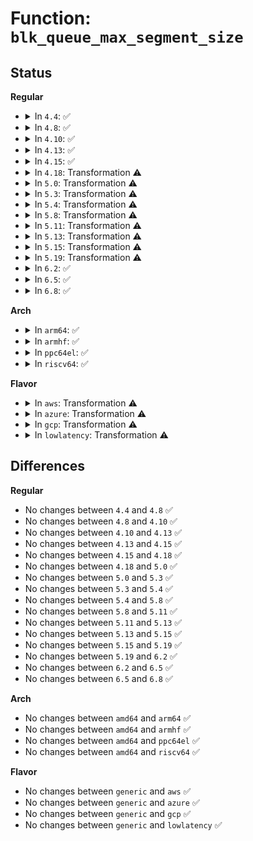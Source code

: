 # Function: <code>blk_queue_max_segment_size</code>

## Status
<b>Regular</b>
<ul>
<li>
<details>
<summary>In <code>4.4</code>: ✅</summary>

```c
void blk_queue_max_segment_size(struct request_queue *q, unsigned int max_size);
```

**Collision:** Unique Global

**Inline:** No

**Transformation:** False

**Instances:**

```
In block/blk-settings.c (ffffffff813be560)
Location: block/blk-settings.c:330
Inline: False
Direct callers:
  - drivers/block/virtio_blk.c:virtblk_probe
  - drivers/block/virtio_blk.c:virtblk_probe
  - drivers/block/xen-blkfront.c:xlvbd_alloc_gendisk
  - drivers/scsi/scsi_lib.c:__scsi_init_queue
```
**Symbols:**

```
ffffffff813be560-ffffffff813be59d: blk_queue_max_segment_size (STB_GLOBAL)
```
</details>
</li>
<li>
<details>
<summary>In <code>4.8</code>: ✅</summary>

```c
void blk_queue_max_segment_size(struct request_queue *q, unsigned int max_size);
```

**Collision:** Unique Global

**Inline:** No

**Transformation:** False

**Instances:**

```
In block/blk-settings.c (ffffffff814024e0)
Location: block/blk-settings.c:330
Inline: False
Direct callers:
  - drivers/block/virtio_blk.c:virtblk_probe
  - drivers/block/virtio_blk.c:virtblk_probe
  - drivers/block/xen-blkfront.c:blkif_set_queue_limits
  - drivers/scsi/scsi_lib.c:__scsi_init_queue
```
**Symbols:**

```
ffffffff814024e0-ffffffff8140251d: blk_queue_max_segment_size (STB_GLOBAL)
```
</details>
</li>
<li>
<details>
<summary>In <code>4.10</code>: ✅</summary>

```c
void blk_queue_max_segment_size(struct request_queue *q, unsigned int max_size);
```

**Collision:** Unique Global

**Inline:** No

**Transformation:** False

**Instances:**

```
In block/blk-settings.c (ffffffff8141c160)
Location: block/blk-settings.c:348
Inline: False
Direct callers:
  - drivers/block/xen-blkfront.c:blkif_set_queue_limits
  - drivers/scsi/scsi_lib.c:__scsi_init_queue
```
**Symbols:**

```
ffffffff8141c160-ffffffff8141c19d: blk_queue_max_segment_size (STB_GLOBAL)
```
</details>
</li>
<li>
<details>
<summary>In <code>4.13</code>: ✅</summary>

```c
void blk_queue_max_segment_size(struct request_queue *q, unsigned int max_size);
```

**Collision:** Unique Global

**Inline:** No

**Transformation:** False

**Instances:**

```
In block/blk-settings.c (ffffffff8142a0b0)
Location: block/blk-settings.c:359
Inline: False
Direct callers:
  - drivers/block/xen-blkfront.c:blkif_set_queue_limits
  - drivers/scsi/scsi_lib.c:__scsi_init_queue
```
**Symbols:**

```
ffffffff8142a0b0-ffffffff8142a0ed: blk_queue_max_segment_size (STB_GLOBAL)
```
</details>
</li>
<li>
<details>
<summary>In <code>4.15</code>: ✅</summary>

```c
void blk_queue_max_segment_size(struct request_queue *q, unsigned int max_size);
```

**Collision:** Unique Global

**Inline:** No

**Transformation:** False

**Instances:**

```
In block/blk-settings.c (ffffffff814552f0)
Location: block/blk-settings.c:360
Inline: False
Direct callers:
  - drivers/block/xen-blkfront.c:blkif_set_queue_limits
  - drivers/scsi/scsi_lib.c:__scsi_init_queue
```
**Symbols:**

```
ffffffff814552f0-ffffffff8145532d: blk_queue_max_segment_size (STB_GLOBAL)
```
</details>
</li>
<li>
<details>
<summary>In <code>4.18</code>: Transformation ⚠️</summary>

```c
void blk_queue_max_segment_size(struct request_queue *q, unsigned int max_size);
```

**Collision:** Unique Global

**Inline:** No

**Transformation:** True

**Instances:**

```
In block/blk-settings.c (0)
Location: block/blk-settings.c:360
Inline: False
Direct callers:
  - drivers/block/xen-blkfront.c:blkif_set_queue_limits
  - drivers/scsi/scsi_lib.c:__scsi_init_queue
```
**Symbols:**

```
ffffffff81488ded-ffffffff81488e0f: blk_queue_max_segment_size.cold.9 (STB_LOCAL)
ffffffff814886a0-ffffffff814886c2: blk_queue_max_segment_size (STB_GLOBAL)
```
</details>
</li>
<li>
<details>
<summary>In <code>5.0</code>: Transformation ⚠️</summary>

```c
void blk_queue_max_segment_size(struct request_queue *q, unsigned int max_size);
```

**Collision:** Unique Global

**Inline:** No

**Transformation:** True

**Instances:**

```
In block/blk-settings.c (0)
Location: block/blk-settings.c:304
Inline: False
Direct callers:
  - drivers/block/xen-blkfront.c:blkif_set_queue_limits
  - drivers/scsi/scsi_lib.c:__scsi_init_queue
```
**Symbols:**

```
ffffffff814a2ced-ffffffff814a2d0f: blk_queue_max_segment_size.cold.8 (STB_LOCAL)
ffffffff814a25c0-ffffffff814a25e2: blk_queue_max_segment_size (STB_GLOBAL)
```
</details>
</li>
<li>
<details>
<summary>In <code>5.3</code>: Transformation ⚠️</summary>

```c
void blk_queue_max_segment_size(struct request_queue *q, unsigned int max_size);
```

**Collision:** Unique Global

**Inline:** No

**Transformation:** True

**Instances:**

```
In block/blk-settings.c (0)
Location: block/blk-settings.c:305
Inline: False
Direct callers:
  - drivers/block/xen-blkfront.c:blkif_set_queue_limits
  - drivers/scsi/scsi_lib.c:__scsi_init_queue
```
**Symbols:**

```
ffffffff814d0dc1-ffffffff814d0de3: blk_queue_max_segment_size.cold (STB_LOCAL)
ffffffff814d06c0-ffffffff814d06f7: blk_queue_max_segment_size (STB_GLOBAL)
```
</details>
</li>
<li>
<details>
<summary>In <code>5.4</code>: Transformation ⚠️</summary>

```c
void blk_queue_max_segment_size(struct request_queue *q, unsigned int max_size);
```

**Collision:** Unique Global

**Inline:** No

**Transformation:** True

**Instances:**

```
In block/blk-settings.c (0)
Location: block/blk-settings.c:306
Inline: False
Direct callers:
  - drivers/block/xen-blkfront.c:blkif_set_queue_limits
  - drivers/scsi/scsi_lib.c:__scsi_init_queue
```
**Symbols:**

```
ffffffff814ea181-ffffffff814ea1a3: blk_queue_max_segment_size.cold (STB_LOCAL)
ffffffff814e9a40-ffffffff814e9a77: blk_queue_max_segment_size (STB_GLOBAL)
```
</details>
</li>
<li>
<details>
<summary>In <code>5.8</code>: Transformation ⚠️</summary>

```c
void blk_queue_max_segment_size(struct request_queue *q, unsigned int max_size);
```

**Collision:** Unique Global

**Inline:** No

**Transformation:** True

**Instances:**

```
In block/blk-settings.c (0)
Location: block/blk-settings.c:299
Inline: False
Direct callers:
  - drivers/block/xen-blkfront.c:blkif_set_queue_limits
  - drivers/scsi/scsi_lib.c:__scsi_init_queue
```
**Symbols:**

```
ffffffff81549123-ffffffff81549145: blk_queue_max_segment_size.cold (STB_LOCAL)
ffffffff815488e0-ffffffff8154891d: blk_queue_max_segment_size (STB_GLOBAL)
```
</details>
</li>
<li>
<details>
<summary>In <code>5.11</code>: Transformation ⚠️</summary>

```c
void blk_queue_max_segment_size(struct request_queue *q, unsigned int max_size);
```

**Collision:** Unique Global

**Inline:** No

**Transformation:** True

**Instances:**

```
In block/blk-settings.c (0)
Location: block/blk-settings.c:303
Inline: False
Direct callers:
  - drivers/block/xen-blkfront.c:blkif_set_queue_limits
  - drivers/scsi/scsi_lib.c:__scsi_init_queue
```
**Symbols:**

```
ffffffff81bf2755-ffffffff81bf2777: blk_queue_max_segment_size.cold (STB_LOCAL)
ffffffff815646c0-ffffffff815646fd: blk_queue_max_segment_size (STB_GLOBAL)
```
</details>
</li>
<li>
<details>
<summary>In <code>5.13</code>: Transformation ⚠️</summary>

```c
void blk_queue_max_segment_size(struct request_queue *q, unsigned int max_size);
```

**Collision:** Unique Global

**Inline:** No

**Transformation:** True

**Instances:**

```
In block/blk-settings.c (0)
Location: block/blk-settings.c:276
Inline: False
Direct callers:
  - drivers/block/xen-blkfront.c:blkif_set_queue_limits
  - drivers/scsi/scsi_lib.c:__scsi_init_queue
```
**Symbols:**

```
ffffffff81be471c-ffffffff81be473e: blk_queue_max_segment_size.cold (STB_LOCAL)
ffffffff8156cd90-ffffffff8156cdcd: blk_queue_max_segment_size (STB_GLOBAL)
```
</details>
</li>
<li>
<details>
<summary>In <code>5.15</code>: Transformation ⚠️</summary>

```c
void blk_queue_max_segment_size(struct request_queue *q, unsigned int max_size);
```

**Collision:** Unique Global

**Inline:** No

**Transformation:** True

**Instances:**

```
In block/blk-settings.c (0)
Location: block/blk-settings.c:279
Inline: False
Direct callers:
  - drivers/block/xen-blkfront.c:blkif_set_queue_limits
  - drivers/scsi/scsi_lib.c:__scsi_init_queue
```
**Symbols:**

```
ffffffff81cd81bf-ffffffff81cd81e1: blk_queue_max_segment_size.cold (STB_LOCAL)
ffffffff815d12e0-ffffffff815d131d: blk_queue_max_segment_size (STB_GLOBAL)
```
</details>
</li>
<li>
<details>
<summary>In <code>5.19</code>: Transformation ⚠️</summary>

```c
void blk_queue_max_segment_size(struct request_queue *q, unsigned int max_size);
```

**Collision:** Unique Global

**Inline:** No

**Transformation:** True

**Instances:**

```
In block/blk-settings.c (0)
Location: block/blk-settings.c:278
Inline: False
Direct callers:
  - drivers/block/xen-blkfront.c:blkif_set_queue_limits
  - drivers/scsi/scsi_lib.c:__scsi_init_queue
```
**Symbols:**

```
ffffffff81e8b585-ffffffff81e8b5a7: blk_queue_max_segment_size.cold (STB_LOCAL)
ffffffff8167ccf0-ffffffff8167cd45: blk_queue_max_segment_size (STB_GLOBAL)
```
</details>
</li>
<li>
<details>
<summary>In <code>6.2</code>: ✅</summary>

```c
void blk_queue_max_segment_size(struct request_queue *q, unsigned int max_size);
```

**Collision:** Unique Global

**Inline:** No

**Transformation:** False

**Instances:**

```
In block/blk-settings.c (ffffffff81739710)
Location: block/blk-settings.c:278
Inline: False
Direct callers:
  - drivers/block/xen-blkfront.c:blkif_set_queue_limits
  - drivers/scsi/scsi_lib.c:__scsi_init_queue
```
**Symbols:**

```
ffffffff81739710-ffffffff81739788: blk_queue_max_segment_size (STB_GLOBAL)
```
</details>
</li>
<li>
<details>
<summary>In <code>6.5</code>: ✅</summary>

```c
void blk_queue_max_segment_size(struct request_queue *q, unsigned int max_size);
```

**Collision:** Unique Global

**Inline:** No

**Transformation:** False

**Instances:**

```
In block/blk-settings.c (ffffffff81775de0)
Location: block/blk-settings.c:284
Inline: False
Direct callers:
  - drivers/block/virtio_blk.c:virtblk_probe
  - drivers/block/xen-blkfront.c:blkif_set_queue_limits
  - drivers/scsi/scsi_lib.c:__scsi_init_queue
```
**Symbols:**

```
ffffffff81775de0-ffffffff81775e58: blk_queue_max_segment_size (STB_GLOBAL)
```
</details>
</li>
<li>
<details>
<summary>In <code>6.8</code>: ✅</summary>

```c
void blk_queue_max_segment_size(struct request_queue *q, unsigned int max_size);
```

**Collision:** Unique Global

**Inline:** No

**Transformation:** False

**Instances:**

```
In block/blk-settings.c (ffffffff817b8040)
Location: block/blk-settings.c:282
Inline: False
Direct callers:
  - drivers/block/virtio_blk.c:virtblk_probe
  - drivers/block/xen-blkfront.c:blkif_set_queue_limits
  - drivers/scsi/scsi_lib.c:__scsi_init_queue
```
**Symbols:**

```
ffffffff817b8040-ffffffff817b80b8: blk_queue_max_segment_size (STB_GLOBAL)
```
</details>
</li>
</ul>
<b>Arch</b>
<ul>
<li>
<details>
<summary>In <code>arm64</code>: ✅</summary>

```c
void blk_queue_max_segment_size(struct request_queue *q, unsigned int max_size);
```

**Collision:** Unique Global

**Inline:** No

**Transformation:** False

**Instances:**

```
In block/blk-settings.c (ffff8000105e7cc0)
Location: block/blk-settings.c:306
Inline: False
Direct callers:
  - drivers/block/xen-blkfront.c:blkif_set_queue_limits
  - drivers/scsi/scsi_lib.c:__scsi_init_queue
  - drivers/mmc/core/queue.c:mmc_init_queue
```
**Symbols:**

```
ffff8000105e7cc0-ffff8000105e7d34: blk_queue_max_segment_size (STB_GLOBAL)
```
</details>
</li>
<li>
<details>
<summary>In <code>armhf</code>: ✅</summary>

```c
void blk_queue_max_segment_size(struct request_queue *q, unsigned int max_size);
```

**Collision:** Unique Global

**Inline:** No

**Transformation:** False

**Instances:**

```
In block/blk-settings.c (c0794654)
Location: block/blk-settings.c:306
Inline: False
Direct callers:
  - drivers/scsi/scsi_lib.c:__scsi_init_queue
  - drivers/mmc/core/queue.c:mmc_init_queue
```
**Symbols:**

```
c0794654-c07946e0: blk_queue_max_segment_size (STB_GLOBAL)
```
</details>
</li>
<li>
<details>
<summary>In <code>ppc64el</code>: ✅</summary>

```c
void blk_queue_max_segment_size(struct request_queue *q, unsigned int max_size);
```

**Collision:** Unique Global

**Inline:** No

**Transformation:** False

**Instances:**

```
In block/blk-settings.c (c00000000077c580)
Location: block/blk-settings.c:306
Inline: False
Direct callers:
  - drivers/scsi/scsi_lib.c:__scsi_init_queue
```
**Symbols:**

```
c00000000077c580-c00000000077c608: blk_queue_max_segment_size (STB_GLOBAL)
```
</details>
</li>
<li>
<details>
<summary>In <code>riscv64</code>: ✅</summary>

```c
void blk_queue_max_segment_size(struct request_queue *q, unsigned int max_size);
```

**Collision:** Unique Global

**Inline:** No

**Transformation:** False

**Instances:**

```
In block/blk-settings.c (ffffffe0004289a8)
Location: block/blk-settings.c:306
Inline: False
Direct callers:
  - drivers/scsi/scsi_lib.c:__scsi_init_queue
  - drivers/mmc/core/queue.c:mmc_init_queue
```
**Symbols:**

```
ffffffe0004289a8-ffffffe000428a0e: blk_queue_max_segment_size (STB_GLOBAL)
```
</details>
</li>
</ul>
<b>Flavor</b>
<ul>
<li>
<details>
<summary>In <code>aws</code>: Transformation ⚠️</summary>

```c
void blk_queue_max_segment_size(struct request_queue *q, unsigned int max_size);
```

**Collision:** Unique Global

**Inline:** No

**Transformation:** True

**Instances:**

```
In block/blk-settings.c (0)
Location: block/blk-settings.c:306
Inline: False
Direct callers:
  - drivers/block/xen-blkfront.c:blkif_set_queue_limits
  - drivers/scsi/scsi_lib.c:__scsi_init_queue
```
**Symbols:**

```
ffffffff814e2761-ffffffff814e2783: blk_queue_max_segment_size.cold (STB_LOCAL)
ffffffff814e2020-ffffffff814e2057: blk_queue_max_segment_size (STB_GLOBAL)
```
</details>
</li>
<li>
<details>
<summary>In <code>azure</code>: Transformation ⚠️</summary>

```c
void blk_queue_max_segment_size(struct request_queue *q, unsigned int max_size);
```

**Collision:** Unique Global

**Inline:** No

**Transformation:** True

**Instances:**

```
In block/blk-settings.c (0)
Location: block/blk-settings.c:306
Inline: False
Direct callers:
  - drivers/scsi/scsi_lib.c:__scsi_init_queue
```
**Symbols:**

```
ffffffff814d30f1-ffffffff814d3113: blk_queue_max_segment_size.cold (STB_LOCAL)
ffffffff814d29b0-ffffffff814d29e7: blk_queue_max_segment_size (STB_GLOBAL)
```
</details>
</li>
<li>
<details>
<summary>In <code>gcp</code>: Transformation ⚠️</summary>

```c
void blk_queue_max_segment_size(struct request_queue *q, unsigned int max_size);
```

**Collision:** Unique Global

**Inline:** No

**Transformation:** True

**Instances:**

```
In block/blk-settings.c (0)
Location: block/blk-settings.c:306
Inline: False
Direct callers:
  - drivers/block/xen-blkfront.c:blkif_set_queue_limits
  - drivers/scsi/scsi_lib.c:__scsi_init_queue
```
**Symbols:**

```
ffffffff814de7f1-ffffffff814de813: blk_queue_max_segment_size.cold (STB_LOCAL)
ffffffff814de0b0-ffffffff814de0e7: blk_queue_max_segment_size (STB_GLOBAL)
```
</details>
</li>
<li>
<details>
<summary>In <code>lowlatency</code>: Transformation ⚠️</summary>

```c
void blk_queue_max_segment_size(struct request_queue *q, unsigned int max_size);
```

**Collision:** Unique Global

**Inline:** No

**Transformation:** True

**Instances:**

```
In block/blk-settings.c (0)
Location: block/blk-settings.c:306
Inline: False
Direct callers:
  - drivers/block/xen-blkfront.c:blkif_set_queue_limits
  - drivers/scsi/scsi_lib.c:__scsi_init_queue
```
**Symbols:**

```
ffffffff814f7651-ffffffff814f7673: blk_queue_max_segment_size.cold (STB_LOCAL)
ffffffff814f6f10-ffffffff814f6f47: blk_queue_max_segment_size (STB_GLOBAL)
```
</details>
</li>
</ul>

## Differences
<b>Regular</b>
<ul>
<li>
No changes between <code>4.4</code> and <code>4.8</code> ✅
</li>
<li>
No changes between <code>4.8</code> and <code>4.10</code> ✅
</li>
<li>
No changes between <code>4.10</code> and <code>4.13</code> ✅
</li>
<li>
No changes between <code>4.13</code> and <code>4.15</code> ✅
</li>
<li>
No changes between <code>4.15</code> and <code>4.18</code> ✅
</li>
<li>
No changes between <code>4.18</code> and <code>5.0</code> ✅
</li>
<li>
No changes between <code>5.0</code> and <code>5.3</code> ✅
</li>
<li>
No changes between <code>5.3</code> and <code>5.4</code> ✅
</li>
<li>
No changes between <code>5.4</code> and <code>5.8</code> ✅
</li>
<li>
No changes between <code>5.8</code> and <code>5.11</code> ✅
</li>
<li>
No changes between <code>5.11</code> and <code>5.13</code> ✅
</li>
<li>
No changes between <code>5.13</code> and <code>5.15</code> ✅
</li>
<li>
No changes between <code>5.15</code> and <code>5.19</code> ✅
</li>
<li>
No changes between <code>5.19</code> and <code>6.2</code> ✅
</li>
<li>
No changes between <code>6.2</code> and <code>6.5</code> ✅
</li>
<li>
No changes between <code>6.5</code> and <code>6.8</code> ✅
</li>
</ul>
<b>Arch</b>
<ul>
<li>
No changes between <code>amd64</code> and <code>arm64</code> ✅
</li>
<li>
No changes between <code>amd64</code> and <code>armhf</code> ✅
</li>
<li>
No changes between <code>amd64</code> and <code>ppc64el</code> ✅
</li>
<li>
No changes between <code>amd64</code> and <code>riscv64</code> ✅
</li>
</ul>
<b>Flavor</b>
<ul>
<li>
No changes between <code>generic</code> and <code>aws</code> ✅
</li>
<li>
No changes between <code>generic</code> and <code>azure</code> ✅
</li>
<li>
No changes between <code>generic</code> and <code>gcp</code> ✅
</li>
<li>
No changes between <code>generic</code> and <code>lowlatency</code> ✅
</li>
</ul>
